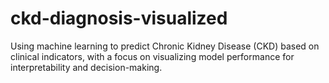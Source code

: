 # ckd-diagnosis-visualized
Using machine learning to predict Chronic Kidney Disease (CKD) based on clinical indicators, with a focus on visualizing model performance for interpretability and decision-making.
